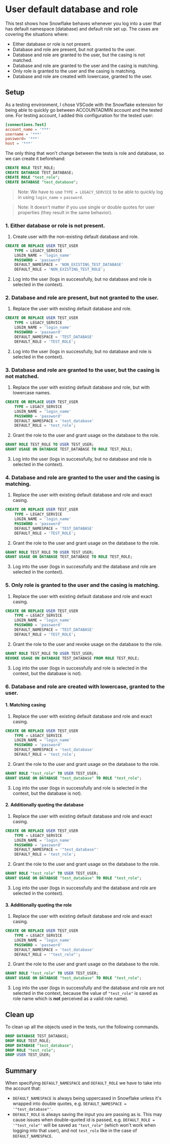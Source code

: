 # User default database and role

This test shows how Snowflake behaves whenever you log into a user that has default namespace (database) and default role set up.
The cases are covering the situations where:
- Either database or role is not present.
- Database and role are present, but not granted to the user.
- Database and role are granted to the user, but the casing is not matched.
- Database and role are granted to the user and the casing is matching.
- Only role is granted to the user and the casing is matching.
- Database and role are created with lowercase, granted to the user.

## Setup

As a testing environment, I chose VSCode with the Snowflake extension for being able to quickly go between ACCOUNTADMIN account
and the tested one. For testing account, I added this configuration for the tested user:

```toml
[connections.Test]
account_name = '***'
username = '***'
password= '***'
host = '***'
```

The only thing that won't change between the tests is role and database, so we can create it beforehand:

```sql
CREATE ROLE TEST_ROLE;
CREATE DATABASE TEST_DATABASE;
CREATE ROLE "test_role";
CREATE DATABASE "test_database";
```

> Note: We have to use `TYPE = LEGACY_SERVICE` to be able to quickly log in using `login_name` + `password`.

> Note: It doesn't matter if you use single or double quotes for user properties (they result in the same behavior).

### 1. Either database or role is not present.

1. Create user with the non-existing default database and role.

```sql
CREATE OR REPLACE USER TEST_USER
    TYPE = LEGACY_SERVICE
    LOGIN_NAME = 'login_name'
    PASSWORD = 'password'
    DEFAULT_NAMESPACE = 'NON_EXISTING_TEST_DATABASE'
    DEFAULT_ROLE = 'NON_EXISTING_TEST_ROLE';
```

2. Log into the user (logs in successfully, but no database and role is selected in the context).

### 2. Database and role are present, but not granted to the user.

1. Replace the user with existing default database and role.

```sql
CREATE OR REPLACE USER TEST_USER
    TYPE = LEGACY_SERVICE
    LOGIN_NAME = 'login_name'
    PASSWORD = 'password'
    DEFAULT_NAMESPACE = 'TEST_DATABASE'
    DEFAULT_ROLE = 'TEST_ROLE';
```

2. Log into the user (logs in successfully, but no database and role is selected in the context).

### 3. Database and role are granted to the user, but the casing is not matched.

1. Replace the user with existing default database and role, but with lowercase names.

```sql
CREATE OR REPLACE USER TEST_USER
    TYPE = LEGACY_SERVICE
    LOGIN_NAME = 'login_name'
    PASSWORD = 'password'
    DEFAULT_NAMESPACE = 'test_database'
    DEFAULT_ROLE = 'test_role';
```

2. Grant the role to the user and grant usage on the database to the role.

```sql
GRANT ROLE TEST_ROLE TO USER TEST_USER;
GRANT USAGE ON DATABASE TEST_DATABASE TO ROLE TEST_ROLE;
```

3. Log into the user (logs in successfully, but no database and role is selected in the context).

### 4. Database and role are granted to the user and the casing is matching.

1. Replace the user with existing default database and role and exact casing.

```sql
CREATE OR REPLACE USER TEST_USER
    TYPE = LEGACY_SERVICE
    LOGIN_NAME = 'login_name'
    PASSWORD = 'password'
    DEFAULT_NAMESPACE = 'TEST_DATABASE'
    DEFAULT_ROLE = 'TEST_ROLE';
```

2. Grant the role to the user and grant usage on the database to the role.

```sql
GRANT ROLE TEST_ROLE TO USER TEST_USER;
GRANT USAGE ON DATABASE TEST_DATABASE TO ROLE TEST_ROLE;
```

3. Log into the user (logs in successfully and the database and role are selected in the context).

### 5. Only role is granted to the user and the casing is matching.

1. Replace the user with existing default database and role and exact casing.

```sql
CREATE OR REPLACE USER TEST_USER
    TYPE = LEGACY_SERVICE
    LOGIN_NAME = 'login_name'
    PASSWORD = 'password'
    DEFAULT_NAMESPACE = 'TEST_DATABASE'
    DEFAULT_ROLE = 'TEST_ROLE';
```

2. Grant the role to the user and revoke usage on the database to the role.

```sql
GRANT ROLE TEST_ROLE TO USER TEST_USER;
REVOKE USAGE ON DATABASE TEST_DATABASE FROM ROLE TEST_ROLE;
```

3. Log into the user (logs in successfully and role is selected in the context, but the database is not).

### 6. Database and role are created with lowercase, granted to the user.

#### 1. Matching casing

1. Replace the user with existing default database and role and exact casing.

```sql
CREATE OR REPLACE USER TEST_USER
    TYPE = LEGACY_SERVICE
    LOGIN_NAME = 'login_name'
    PASSWORD = 'password'
    DEFAULT_NAMESPACE = 'test_database'
    DEFAULT_ROLE = 'test_role';
```

2. Grant the role to the user and grant usage on the database to the role.

```sql
GRANT ROLE "test_role" TO USER TEST_USER;
GRANT USAGE ON DATABASE "test_database" TO ROLE "test_role";
```

3. Log into the user (logs in successfully and role is selected in the context, but the database is not).

#### 2. Additionally quoting the database

1. Replace the user with existing default database and role and exact casing.

```sql
CREATE OR REPLACE USER TEST_USER
    TYPE = LEGACY_SERVICE
    LOGIN_NAME = 'login_name'
    PASSWORD = 'password'
    DEFAULT_NAMESPACE = '"test_database"'
    DEFAULT_ROLE = 'test_role';
```

2. Grant the role to the user and grant usage on the database to the role.

```sql
GRANT ROLE "test_role" TO USER TEST_USER;
GRANT USAGE ON DATABASE "test_database" TO ROLE "test_role";
```

3. Log into the user (logs in successfully and the database and role are selected in the context).

#### 3. Additionally quoting the role

1. Replace the user with existing default database and role and exact casing.

```sql
CREATE OR REPLACE USER TEST_USER
    TYPE = LEGACY_SERVICE
    LOGIN_NAME = 'login_name'
    PASSWORD = 'password'
    DEFAULT_NAMESPACE = 'test_database'
    DEFAULT_ROLE = '"test_role"';
```

2. Grant the role to the user and grant usage on the database to the role.

```sql
GRANT ROLE "test_role" TO USER TEST_USER;
GRANT USAGE ON DATABASE "test_database" TO ROLE "test_role";
```

3. Log into the user (logs in successfully and the database and role are not selected in the context, because the value of `"test_role"` is saved as role name which is **not** perceived as a valid role name).

## Clean up

To clean up all the objects used in the tests, run the following commands.

```sql
DROP DATABASE TEST_DATABASE;
DROP ROLE TEST_ROLE;
DROP DATABASE "test_database";
DROP ROLE "test_role";
DROP USER TEST_USER;
```

## Summary

When specifying `DEFAULT_NAMESPACE` and `DEFAULT_ROLE` we have to take into the account that:
- `DEFAULT_NAMESPACE` is always being uppercased in Snowflake unless it's wrapped into double quotes, e.g. `DEFAULT_NAMESPACE = '"test_database"'`.
- `DEFAULT_ROLE` is always saving the input you are passing as is. This may cause issues when double-quoted id is passed, e.g. `DEFAULT_ROLE = '"test_role"'` will be saved as `"test_role"` (which won't work when logging into that user), and not `test_role` like in the case of `DEFAULT_NAMESPACE`.
